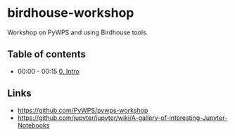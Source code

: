 # birdhouse-workshop

Workshop on PyWPS and using Birdhouse tools.

## Table of contents

* 00:00 - 00:15 [0. Intro](docs/00-Intro.md)

## Links

* https://github.com/PyWPS/pywps-workshop
* https://github.com/jupyter/jupyter/wiki/A-gallery-of-interesting-Jupyter-Notebooks
